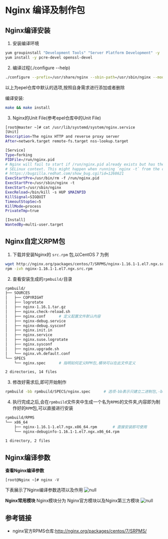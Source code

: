 # Nginx 编译及制作包 

## Nginx编译安装

1. 安装编译环境
```bash
yum groupinstall "Development Tools" "Server Platform Development" -y
yum install -y pcre-devel openssl-devel
```
2. 编译过程(./configure --help)
```bash
./configure --prefix=/usr/share/nginx --sbin-path=/usr/sbin/nginx --modules-path=/usr/lib64/nginx/modules --conf-path=/etc/nginx/nginx.conf --error-log-path=/var/log/nginx/error.log --http-log-path=/var/log/nginx/access.log --http-client-body-temp-path=/var/lib/nginx/tmp/client_body --http-proxy-temp-path=/var/lib/nginx/tmp/proxy --http-fastcgi-temp-path=/var/lib/nginx/tmp/fastcgi --http-uwsgi-temp-path=/var/lib/nginx/tmp/uwsgi --http-scgi-temp-path=/var/lib/nginx/tmp/scgi --pid-path=/run/nginx.pid --lock-path=/run/lock/subsys/nginx --user=nginx --group=nginx --with-file-aio --with-ipv6 --with-http_ssl_module --with-http_v2_module --with-http_realip_module --with-stream_ssl_preread_module --with-http_addition_module --with-http_xslt_module=dynamic --with-http_image_filter_module=dynamic --with-http_sub_module --with-http_dav_module --with-http_flv_module --with-http_mp4_module --with-http_gunzip_module --with-http_gzip_static_module --with-http_random_index_module --with-http_secure_link_module --with-http_degradation_module --with-http_slice_module --with-http_stub_status_module --with-http_perl_module=dynamic --with-http_auth_request_module --with-mail=dynamic --with-mail_ssl_module --with-pcre --with-pcre-jit --with-stream=dynamic --with-stream_ssl_module --with-google_perftools_module --with-debug --with-cc-opt='-O2 -g -pipe -Wall -Wp,-D_FORTIFY_SOURCE=2 -fexceptions -fstack-protector-strong --param=ssp-buffer-size=4 -grecord-gcc-switches -specs=/usr/lib/rpm/redhat/redhat-hardened-cc1 -m64 -mtune=generic' --with-ld-opt='-Wl,-z,relro -specs=/usr/lib/rpm/redhat/redhat-hardened-ld -Wl,-E'
```
以上为epel仓库中默认的选项,按照自身需求进行添加或者删除

编译安装:

```bash
make && make install
```
3. Nginx的Unit File(参考epel仓库中的Unit File)
```bash
[root@master ~]# cat /usr/lib/systemd/system/nginx.service
[Unit]
Description=The nginx HTTP and reverse proxy server
After=network.target remote-fs.target nss-lookup.target

[Service]
Type=forking
PIDFile=/run/nginx.pid
# Nginx will fail to start if /run/nginx.pid already exists but has the wrong
# SELinux context. This might happen when running `nginx -t` from the cmdline.
# https://bugzilla.redhat.com/show_bug.cgi?id=1268621
ExecStartPre=/usr/bin/rm -f /run/nginx.pid
ExecStartPre=/usr/sbin/nginx -t
ExecStart=/usr/sbin/nginx
ExecReload=/bin/kill -s HUP $MAINPID
KillSignal=SIGQUIT
TimeoutStopSec=5
KillMode=process
PrivateTmp=true

[Install]
WantedBy=multi-user.target
```

## Nginx自定义RPM包

1. 下载并安装Nginx的 `src.rpm` 包,以CentOS 7 为例

```bash
wget http://nginx.org/packages/centos/7/SRPMS/nginx-1.16.1-1.el7.ngx.src.rpm
rpm -ivh nginx-1.16.1-1.el7.ngx.src.rpm
```

2. 查看安装生成的`rpmbuild/`目录

```bash
rpmbuild/
├── SOURCES
│   ├── COPYRIGHT
│   ├── logrotate
│   ├── nginx-1.16.1.tar.gz
│   ├── nginx.check-reload.sh
│   ├── nginx.conf		# 定义配置文件默认内容
│   ├── nginx-debug.service
│   ├── nginx-debug.sysconf
│   ├── nginx.init.in
│   ├── nginx.service
│   ├── nginx.suse.logrotate
│   ├── nginx.sysconf
│   ├── nginx.upgrade.sh
│   └── nginx.vh.default.conf
└── SPECS
    └── nginx.spec		# 指明如何定义RPM包,模块可以在此文件定义

2 directories, 14 files
```

3. 修改好需求后,即可开始制作

```bash
rpmbuild -bb rpmbuild/SPECS/nginx.spec		# 选项-bb表示只建立二进制包,-ba表示建立源码和二进制包
```

4. 执行完成之后,会在`rpmbuild`文件夹中生成一个名为`RPMS`的文件夹,内容即为制作好的`RPM`包,可以直接进行安装

```bash
rpmbuild/RPMS
└── x86_64
    ├── nginx-1.16.1-1.el7.ngx.x86_64.rpm		# 直接安装即可使用
    └── nginx-debuginfo-1.16.1-1.el7.ngx.x86_64.rpm

1 directory, 2 files
```

## Nginx编译参数

**查看Nginx编译参数**

```shell
[root@Nginx ~]# nginx -V
```

下表展示了Nginx编译参数选项以及作用
![null](http://bak.agou-ops.top/uploads/linux/images/m_7631947d4602972ffd8cdc039960e216_r.png)

**Nginx常用模块**
Nginx模块分为 Nginx官方模块以及Nginx第三方模块
![null](http://bak.agou-ops.top/uploads/linux/images/m_aebb6eae6beb31b1507f0131e67d543e_r.png)

## 参考链接

* nginx官方RPMS仓库:http://nginx.org/packages/centos/7/SRPMS/